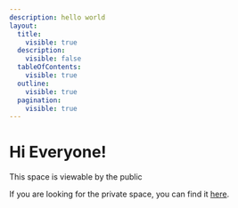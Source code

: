 ```yaml
---
description: hello world
layout:
  title:
    visible: true
  description:
    visible: false
  tableOfContents:
    visible: true
  outline:
    visible: true
  pagination:
    visible: true
---
```


# Hi Everyone!

This space is viewable by the public



If you are looking for the private space, you can find it [here](https://tests.johntests.com/va-space-1/).
